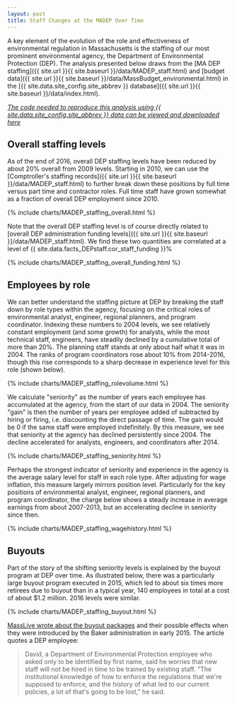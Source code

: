 ```yaml
---
layout: post
title: Staff Changes at the MADEP Over Time
---
```


A key element of the evolution of the role and effectiveness of environmental regulation in Massachusetts is the staffing of our most prominent environmental agency, the Department of Environmental Protection (DEP). The analysis presented below draws from the [MA DEP staffing]({{ site.url }}{{ site.baseurl }}/data/MADEP_staff.html) and [budget data]({{ site.url }}{{ site.baseurl }}/data/MassBudget_environmental.html) in the [{{ site.data.site_config.site_abbrev }} database]({{ site.url }}{{ site.baseurl }}/data/index.html).

*[The code needed to reproduce this analysis using {{ site.data.site_config.site_abbrev }} data can be viewed and downloaded here](https://github.com/nesanders/MAenvironmentaldata/blob/master/analysis/MADEP_staff.py)*

<!-- ![]({{ site.url }}{{ site.baseurl }}/assets/figures/MADEP_staff_earnings_by_role.png) -->

## Overall staffing levels

As of the end of 2016, overall DEP staffing levels have been reduced by about 20% overall from 2009 levels.  Starting in 2010, we can use the [Comptroller's staffing records]({{ site.url }}{{ site.baseurl }}/data/MADEP_staff.html) to further break down these positions by full time versus part time and contractor roles.  Full time staff have grown somewhat as a fraction of overall DEP employment since 2010.

{% include charts/MADEP_staffing_overall.html %}

Note that the overall DEP staffing level is of course directly related to [overall DEP administration funding levels]({{ site.url }}{{ site.baseurl }}/data/MADEP_staff.html).  We find these two quantities are correlated at a level of {{ site.data.facts_DEPstaff.cor_staff_funding }}%

{% include charts/MADEP_staffing_overall_funding.html %}

## Employees by role

We can better understand the staffing picture at DEP by breaking the staff down by role types within the agency, focusing on the critical roles of environmental analyst, engineer, regional planners, and program coordinator.  Indexing these numbers to 2004 levels, we see relatively constant employment (and some growth) for analysts, while the most technical staff, engineers, have steadily declined by a cumulative total of more than 20%. The planning staff stands at only about half what it was in 2004.  The ranks of program coordinators rose about 10% from 2014-2016, though this rise corresponds to a sharp decrease in experience level for this role (shown below).

{% include charts/MADEP_staffing_rolevolume.html %}

We calculate "seniority" as the number of years each employee has accumulated at the agency, from the start of our data in 2004.  The seniority "gain" is then the number of years per employee added of subtracted by hiring or firing, i.e. discounting the direct passage of time.  The gain would be 0 if the same staff were employed indefinitely.  By this measure, we see that seniority at the agency has declined persistently since 2004.  The decline accelerated for analysts, engineers, and coordinators after 2014.

{% include charts/MADEP_staffing_seniority.html %}

Perhaps the strongest indicator of seniority and experience in the agency is the average salary level for staff in each role type. After adjusting for wage inflation, this measure largely mirrors position level.  Particularly for the key positions of environmental analyst, engineer, regional planners, and program coordinator, the charge below shows a steady increase in average earnings from about 2007-2013, but an accelerating decline in seniority since then.  

{% include charts/MADEP_staffing_wagehistory.html %}

## Buyouts

Part of the story of the shifting seniority levels is explained by the buyout program at DEP over time.  As illustrated below, there was a particularly large buyout program executed in 2015, which led to about six times more retirees due to buyout than in a typical year, 140 employees in total at a cost of about $1.2 million.  2016 levels were similar.

{% include charts/MADEP_staffing_buyout.html %}

[MassLive wrote about the buyout packages](http://www.masslive.com/politics/index.ssf/2015/03/agencies_overseeing_revenue_we.html) and their possible effects when they were introduced by the Baker administration in early 2015.  The article quotes a DEP employee:

> David, a Department of Environmental Protection employee who asked only to be identified by first name, said he worries that new staff will not be hired in time to be trained by existing staff. "The institutional knowledge of how to enforce the regulations that we're supposed to enforce, and the history of what led to our current policies, a lot of that's going to be lost," he said.
